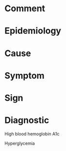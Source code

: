 # Comment

# Epidemiology

# Cause

# Symptom

# Sign

# Diagnostic

High blood hemoglobin A1c

Hyperglycemia
